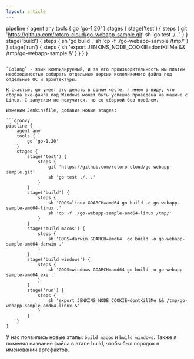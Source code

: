 ```yaml
---
layout: article
---
```

pipeline {
    agent any
    tools {
        go 'go-1.20'
    }
    stages {
        stage('test') {
            steps {
                git 'https://github.com/rotoro-cloud/go-webapp-sample.git'
                sh 'go test ./...'
            }
        }
        stage('build') {
            steps {
                sh 'go build .'
                sh 'cp -f ./go-webapp-sample /tmp/'
            }
        }
        stage('run') {
            steps {
                sh 'export JENKINS_NODE_COOKIE=dontKillMe && /tmp/go-webapp-sample &'
            }
        }
    }
}
```

`Golang` - язык компилируемый, и за его производительность мы платим необходимостью собирать отдельные версии исполняемого файла под отдельные ОС и архитектуры.

К счастью, go умеет это делать в одном месте, я имею в виду, что сборка exe-файла под Windows может быть успешно проведена на машине с Linux. С запуском не получится, но со сборкой без проблем.

Изменим Jenkinsfile, добавив новые stages:

```groovy
pipeline {
    agent any
    tools {
        go 'go-1.20'
    }
    stages {
        stage('test') {
            steps {
                git 'https://github.com/rotoro-cloud/go-webapp-sample.git'
                sh 'go test ./...'
            }
        }
        stage('build') {
            steps {
                sh 'GOOS=linux GOARCH=amd64 go build -o go-webapp-sample-amd64-linux .'
                sh 'cp -f ./go-webapp-sample-amd64-linux /tmp/'
            }
        }			
        stage('build macos') {
            steps {
                sh 'GOOS=darwin GOARCH=amd64  go build -o go-webapp-sample-amd64-darwin .'
            }
        }			
        stage('build windows') {
            steps {
                sh 'GOOS=windows GOARCH=amd64 go build -o go-webapp-sample-amd64.exe .'
            }
        }			
        stage('run') {
            steps {
                sh 'export JENKINS_NODE_COOKIE=dontKillMe && /tmp/go-webapp-sample-amd64-linux &'
            }
        }
    }
}
```

У нас появились новые этапы: `build macos` и `build windows`. Также я поменял название файла в этапе build, чтобы был порядок в именовании артефактов.
